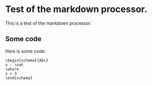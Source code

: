 # Test of the markdown processor.

This is a test of the markdown processor.

## Some code

Here is some code:

```Z eval=false
\begin{schema}{Abc}
x : \nat
\where
x > 3
\end{schema}
```